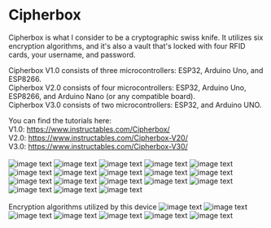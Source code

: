 # Cipherbox
Cipherbox is what I consider to be a cryptographic swiss knife.  It utilizes six encryption algorithms, and it's also a vault that's locked with four RFID cards, your username, and password.

Cipherbox V1.0 consists of three microcontrollers: ESP32, Arduino Uno, and ESP8266.</br>
Cipherbox V2.0 consists of four microcontrollers: ESP32, Arduino Uno, ESP8266, and Arduino Nano (or any compatible board).</br>
Cipherbox V3.0 consists of two microcontrollers: ESP32, and Arduino UNO.

You can find the tutorials here:</br>
V1.0: https://www.instructables.com/Cipherbox/</br>
V2.0: https://www.instructables.com/Cipherbox-V20/</br>
V3.0: https://www.instructables.com/Cipherbox-V30/
</br></br>
![image text](https://github.com/Northstrix/Cipherbox/blob/main/V3.0/Photos/IMG_20221015_134033_hdr.jpg)
![image text](https://github.com/Northstrix/Cipherbox/blob/main/V3.0/Photos/IMG_20221015_142449_hdr.jpg)
![image text](https://github.com/Northstrix/Cipherbox/blob/main/V3.0/Photos/IMG_20221015_144856_hdr.jpg)
![image text](https://github.com/Northstrix/Cipherbox/blob/main/V3.0/Photos/IMG_20221015_160702_hdr.jpg)
![image text](https://github.com/Northstrix/Cipherbox/blob/main/V3.0/Photos/IMG_20221015_164114_hdr.jpg)
![image text](https://github.com/Northstrix/Cipherbox/blob/main/V3.0/Photos/IMG_20221015_171243_hdr.jpg)
![image text](https://github.com/Northstrix/Cipherbox/blob/main/V2.0/Photos/IMG_20220727_162943_hdr.jpg)
![image text](https://github.com/Northstrix/Cipherbox/blob/main/V2.0/Photos/IMG_20220727_161226_hdr.jpg)
![image text](https://github.com/Northstrix/Cipherbox/blob/main/V1.0/Photos/IMG_20220705_134128.jpg)
![image text](https://github.com/Northstrix/Cipherbox/blob/main/V1.0/Photos/IMG_20220705_142917_hdr.jpg)
![image text](https://github.com/Northstrix/Cipherbox/blob/main/V1.0/Photos/IMG_20220705_144723_hdr.jpg)
![image text](https://github.com/Northstrix/Cipherbox/blob/main/V1.0/Photos/IMG_20220705_153755_hdr.jpg)
![image text](https://github.com/Northstrix/Cipherbox/blob/main/V1.0/Photos/IMG_20220705_154006_hdr.jpg)
![image text](https://github.com/Northstrix/Cipherbox/blob/main/V1.0/Photos/IMG_20220705_154109_hdr.jpg)
![image text](https://github.com/Northstrix/Cipherbox/blob/main/V1.0/Photos/IMG_20220705_154343_hdr.jpg)
![image text](https://github.com/Northstrix/Cipherbox/blob/main/V1.0/Photos/IMG_20220705_154448_hdr.jpg)
![image text](https://github.com/Northstrix/Cipherbox/blob/main/V1.0/Photos/IMG_20220705_154756_hdr.jpg)
![image text](https://github.com/Northstrix/Cipherbox/blob/main/V1.0/Photos/IMG_20220705_155406_hdr.jpg)
</br></br>
Encryption algorithms utilized by this device
![image text](https://github.com/Northstrix/Cipherbox/blob/main/V1.0/Ciphers/BASA.png)
![image text](https://github.com/Northstrix/Cipherbox/blob/main/V1.0/Ciphers/ASA.png)
![image text](https://github.com/Northstrix/Cipherbox/blob/main/V1.0/Ciphers/AS.png)
![image text](https://github.com/Northstrix/Cipherbox/blob/main/V1.0/Ciphers/BS.png)
![image text](https://github.com/Northstrix/Cipherbox/blob/main/V1.0/Ciphers/S.png)
![image text](https://github.com/Northstrix/Cipherbox/blob/main/V3.0/Ciphers/3D.png)
![image text](https://github.com/Northstrix/Cipherbox/blob/main/V1.0/Ciphers/A.png)

